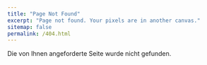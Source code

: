 ```yaml
---
title: "Page Not Found"
excerpt: "Page not found. Your pixels are in another canvas."
sitemap: false
permalink: /404.html
---
```


Die von Ihnen angeforderte Seite wurde nicht gefunden.

